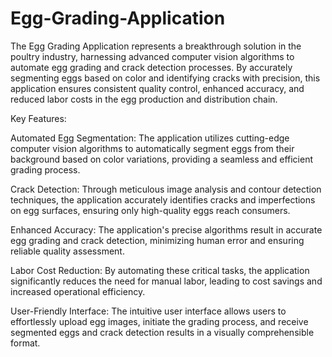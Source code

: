 # Egg-Grading-Application

The Egg Grading Application represents a breakthrough solution in the poultry industry, harnessing advanced computer vision algorithms to automate egg grading and crack detection processes. By accurately segmenting eggs based on color and identifying cracks with precision, this application ensures consistent quality control, enhanced accuracy, and reduced labor costs in the egg production and distribution chain.

Key Features:

Automated Egg Segmentation: The application utilizes cutting-edge computer vision algorithms to automatically segment eggs from their background based on color variations, providing a seamless and efficient grading process.

Crack Detection: Through meticulous image analysis and contour detection techniques, the application accurately identifies cracks and imperfections on egg surfaces, ensuring only high-quality eggs reach consumers.

Enhanced Accuracy: The application's precise algorithms result in accurate egg grading and crack detection, minimizing human error and ensuring reliable quality assessment.

Labor Cost Reduction: By automating these critical tasks, the application significantly reduces the need for manual labor, leading to cost savings and increased operational efficiency.

User-Friendly Interface: The intuitive user interface allows users to effortlessly upload egg images, initiate the grading process, and receive segmented eggs and crack detection results in a visually comprehensible format.
